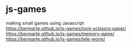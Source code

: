 # js-games
making small games using Javascript <br>
https://bermarte.github.io/js-games/rock-scissors-paper/ <br>
https://bermarte.github.io/js-games/memory-game/ <br>
https://bermarte.github.io/js-games/tele-worm/
